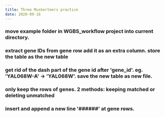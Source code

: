 ```yaml
---
title: Three Muskerteers practice
date: 2020-09-16
---
```


### move example folder in WGBS_workflow project into current directory.
### extract gene IDs from gene row add it as an extra column. store the table as the new table
### get rid of the dash part of the gene id after 'gene_id'. eg. 'YAL068W-A' -> 'YAL068W'. save the new table as new file.
### only keep the rows of genes. 2 methods: keeping matched or deleting unmatched
### insert and append a new line '######' at gene rows.
